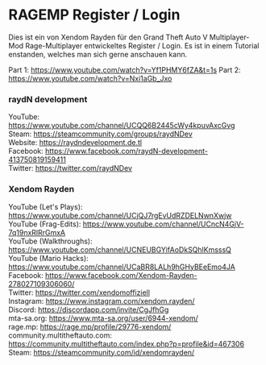 # RAGEMP Register / Login

Dies ist ein von Xendom Rayden für den Grand Theft Auto V Multiplayer-Mod Rage-Multiplayer entwickeltes Register / Login. Es ist in einem Tutorial enstanden, welches man sich gerne anschauen kann.

Part 1: https://www.youtube.com/watch?v=Yf1PHMY6fZA&t=1s
Part 2: https://www.youtube.com/watch?v=Nxi1aGb_Jxo

### raydN development
YouTube: https://www.youtube.com/channel/UCQQ6B2445cWy4kpuvAxcGvg   
Steam: https://steamcommunity.com/groups/raydNDev   
Website: https://raydndevelopment.de.tl   
Facebook: https://www.facebook.com/raydN-development-413750819159411   
Twitter: https://twitter.com/raydNDev   

### Xendom Rayden
YouTube (Let's Plays): https://www.youtube.com/channel/UCjQJ7rgEvUdRZDELNwnXwjw   
YouTube (Frag-Edits): https://www.youtube.com/channel/UCncN4GjV-7q19nxRlRrGmxA   
YouTube (Walkthroughs): https://www.youtube.com/channel/UCNEUBGYifAoDkSQhlKmsssQ   
YouTube (Mario Hacks): https://www.youtube.com/channel/UCaBR8LALh9hGHyBEeEmo4JA   
Facebook: https://www.facebook.com/Xendom-Rayden-278027109306060/   
Twitter: https://twitter.com/xendomoffiziell   
Instagram: https://www.instagram.com/xendom.rayden/    
Discord: https://discordapp.com/invite/CgJfhGg   
mta-sa.org: https://www.mta-sa.org/user/6944-xendom/   
rage.mp: https://rage.mp/profile/29776-xendom/   
community.multitheftauto.com: https://community.multitheftauto.com/index.php?p=profile&id=467306   
Steam: https://steamcommunity.com/id/xendomrayden/   
